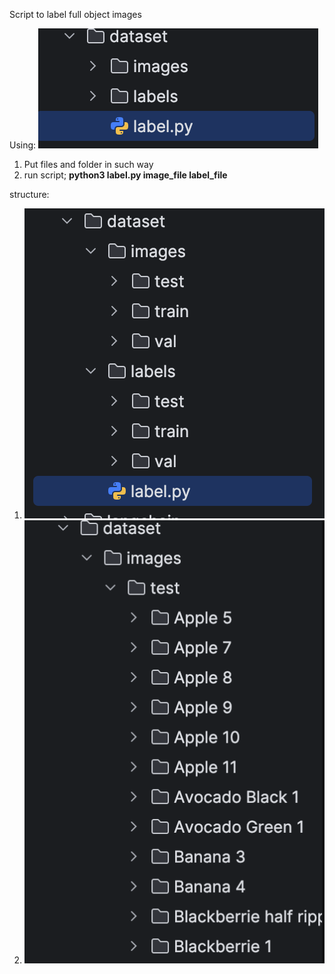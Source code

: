 Script to label full object images


Using:
![screenshot](./screenshot.png)
1. Put files and folder in such way
2. run script; **python3 label.py image_file label_file**

structure:
1. ![sc3](./screenshot3.png)
2. ![sc2](./screenshot2.png)
